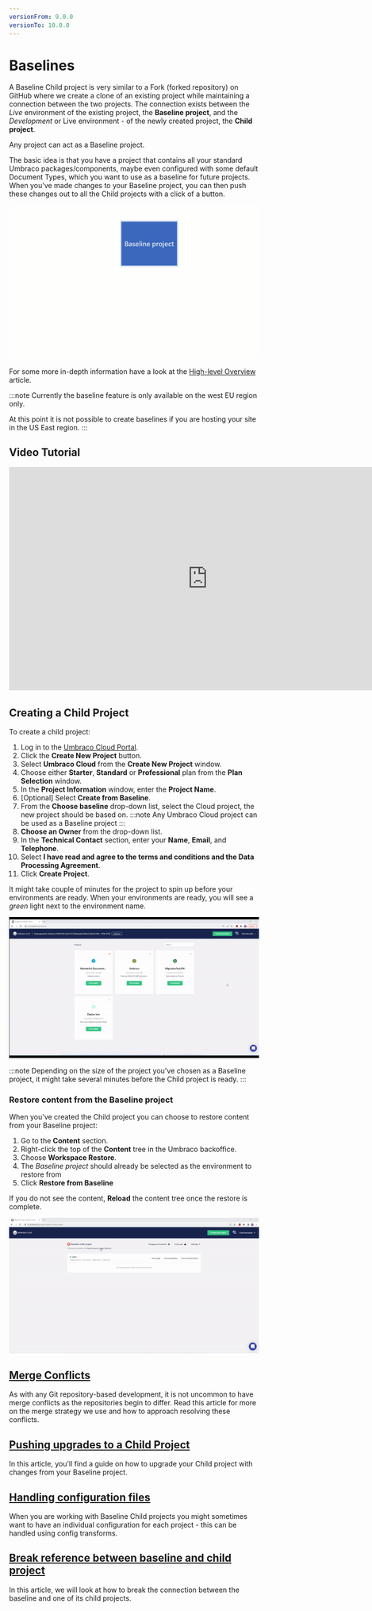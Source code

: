 ```yaml
---
versionFrom: 9.0.0
versionTo: 10.0.0
---
```


# Baselines

A Baseline Child project is very similar to a Fork (forked repository) on GitHub where we create a clone of an existing project while maintaining a connection between the two projects. The connection exists between the _Live_ environment of the existing project, the **Baseline project**, and the _Development_ or Live environment - of the newly created project, the **Child project**.

Any project can act as a Baseline project.

The basic idea is that you have a project that contains all your standard Umbraco packages/components, maybe even configured with some default Document Types, which you want to use as a baseline for future projects. When you've made changes to your Baseline project, you can then push these changes out to all the Child projects with a click of a button.

![Baseline workflow](images/baseline-workflow.gif)

For some more in-depth information have a look at the [High-level Overview](High-level-overview/) article.

:::note
Currently the baseline feature is only available on the west EU region only.

At this point it is not possible to create baselines if you are hosting your site in the US East region.
:::

## Video Tutorial

<iframe width="800" height="450" title="How to work with baselines on Umbraco Cloud" src="https://www.youtube.com/embed/A4FhZTyruE0?rel=0" frameborder="0" allow="autoplay; encrypted-media" allowfullscreen></iframe>

## Creating a Child Project

To create a child project:

1. Log in to the [Umbraco Cloud Portal](https://www.s1.umbraco.io/projects).
2. Click the **Create New Project** button.
3. Select **Umbraco Cloud** from the **Create New Project** window.
4. Choose either **Starter**, **Standard** or **Professional** plan from the **Plan Selection** window.
5. In the **Project Information** window, enter the **Project Name**.
6. [Optional] Select **Create from Baseline**.
7. From the **Choose baseline** drop-down list, select the Cloud project, the new project should be based on.
:::note
Any Umbraco Cloud project can be used as a Baseline project
:::
8. **Choose an Owner** from the drop-down list.
9. In the **Technical Contact** section, enter your **Name**, **Email**, and **Telephone**.
10. Select **I have read and agree to the terms and conditions and the Data Processing Agreement**.
11. Click **Create Project**.

It might take couple of minutes for the project to spin up before your environments are ready. When your environments are ready, you will see a *green* light next to the environment name.

![Creating a Baseline child project](images/create-baseline-child-project-v9-new.gif)

:::note
Depending on the size of the project you've chosen as a Baseline project, it might take several minutes before the Child project is ready.
:::

### Restore content from the Baseline project

When you've created the Child project you can choose to restore content from your Baseline project:

1. Go to the **Content** section.
2. Right-click the top of the **Content** tree in the Umbraco backoffice.
3. Choose **Workspace Restore**.
4. The *Baseline project* should already be selected as the environment to restore from
5. Click **Restore from Baseline**

If you do not see the content, **Reload** the content tree once the restore is complete.

![Restore content from Baseline project](images/RestoreFromBaseline_v10.gif)

## [Merge Conflicts](Baseline-Merge-Conflicts/)

As with any Git repository-based development, it is not uncommon to have merge conflicts as the repositories begin to differ. Read this article for more on the merge strategy we use and how to approach resolving these conflicts.

## [Pushing upgrades to a Child Project](Upgrading-Child-Projects/)

In this article, you'll find a guide on how to upgrade your Child project with changes from your Baseline project.

## [Handling configuration files](Configuration-files/)

When you are working with Baseline Child projects you might sometimes want to have an individual configuration for each project - this can be handled using config transforms.

## [Break reference between baseline and child project](Break-baseline/)

In this article, we will look at how to break the connection between the baseline and one of its child projects.

